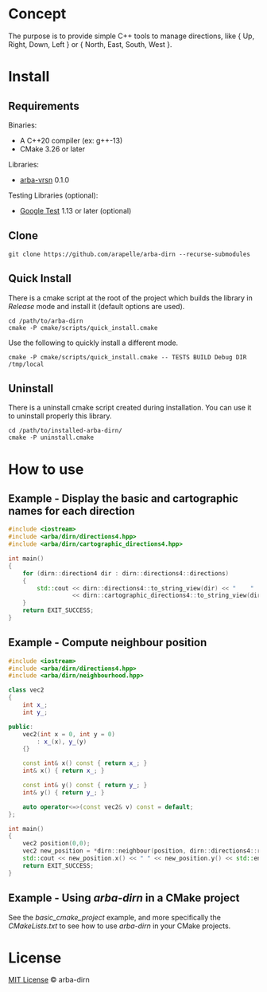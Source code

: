 # Concept

The purpose is to provide simple C++ tools to manage directions, like { Up, Right, Down, Left } or { North, East, South, West }.

# Install

## Requirements

Binaries:
- A C++20 compiler (ex: g++-13)
- CMake 3.26 or later

Libraries:
- [arba-vrsn](https://github.com/arapelle/arba-vrsn) 0.1.0

Testing Libraries (optional):
- [Google Test](https://github.com/google/googletest) 1.13 or later (optional)

## Clone

```
git clone https://github.com/arapelle/arba-dirn --recurse-submodules
```

## Quick Install

There is a cmake script at the root of the project which builds the library in *Release* mode and install it (default options are used).

```
cd /path/to/arba-dirn
cmake -P cmake/scripts/quick_install.cmake
```

Use the following to quickly install a different mode.

```
cmake -P cmake/scripts/quick_install.cmake -- TESTS BUILD Debug DIR /tmp/local
```

## Uninstall

There is a uninstall cmake script created during installation. You can use it to uninstall properly this library.

```
cd /path/to/installed-arba-dirn/
cmake -P uninstall.cmake
```

# How to use

## Example - Display the basic and cartographic names for each direction

```c++
#include <iostream>
#include <arba/dirn/directions4.hpp>
#include <arba/dirn/cartographic_directions4.hpp>

int main()
{
    for (dirn::direction4 dir : dirn::directions4::directions)
    {
        std::cout << dirn::directions4::to_string_view(dir) << "    "
                  << dirn::cartographic_directions4::to_string_view(dir) << std::endl;
    }
    return EXIT_SUCCESS;
}
```

## Example - Compute neighbour position

```c++
#include <iostream>
#include <arba/dirn/directions4.hpp>
#include <arba/dirn/neighbourhood.hpp>

class vec2
{
    int x_;
    int y_;

public:
    vec2(int x = 0, int y = 0)
        : x_(x), y_(y)
    {}

    const int& x() const { return x_; }
    int& x() { return x_; }

    const int& y() const { return y_; }
    int& y() { return y_; }

    auto operator<=>(const vec2& v) const = default;
};

int main()
{
    vec2 position(0,0);
    vec2 new_position = *dirn::neighbour(position, dirn::directions4::right);
    std::cout << new_position.x() << " " << new_position.y() << std::endl;
    return EXIT_SUCCESS;
}
```

## Example - Using *arba-dirn* in a CMake project

See the *basic_cmake_project* example, and more specifically the *CMakeLists.txt* to see how to use *arba-dirn* in your CMake projects.

# License

[MIT License](./LICENSE.md) © arba-dirn
